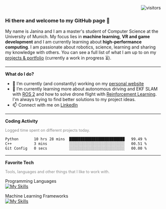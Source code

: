 <div style="text-align: right">
  <img src="https://visitor-badge.laobi.icu/badge?page_id=janinamattes.janinamattes" alt="visitors">
</div>

### Hi there and welcome to my GitHub page 👋
My name is Janina and I am a master's student of Computer Science at the University of Munich. My focus lies in **machine learning**, **VR and game development** and I am currently learning about **high-performance computing**. I am passionate about robotics, science, learning and sharing my knowledge with others. You can see a full list of what I am up to on my [projects & portfolio](https://janinamattes.github.io/#profile) (currently a work in progress ⏳).

---

**What do I do?**

- 🔭 I’m currently (and constantly) working on my [personal website](https://janinamattes.github.io/#profile)
- 🌱 I’m currently learning more about autonomous driving and EKF SLAM with [ROS 2](https://github.com/munichmotorsport) and how to solve drone flight with [Reinforcement Learning](https://github.com/JaninaMattes/Autonomous-Explorer-Drone). I'm always trying to find better solutions to my project ideas.
- 📫 Connect with me on [LinkedIn](https://www.linkedin.com/in/janina-mattes/)

---

**Coding Activity**

<span style="color: #888; font-size: 0.9em">Logged time spent on different projects today. </span>
<!--START_SECTION:waka-->

```txt
Python       10 hrs 28 mins  █████████████████████████   99.49 %
C++          3 mins          ░░░░░░░░░░░░░░░░░░░░░░░░░   00.51 %
Git Config   0 secs          ░░░░░░░░░░░░░░░░░░░░░░░░░   00.00 %
```

<!--END_SECTION:waka-->


---


**Favorite Tech** 

<span style="color: #888; font-size: 0.9em">Tools, languages and other things that I like to work with.</span>

Programming Languages<br />
[![My Skills](https://skillicons.dev/icons?i=py,java,cpp,c,cs,ts,kotlin,dart,ros,bash&theme=light&perline=10)](https://skillicons.dev)

Machine Learning Frameworks <br />
[![My Skills](https://skillicons.dev/icons?i=pytorch,sklearn,opencv&theme=light&perline=10)](https://skillicons.dev)


<!--

Web/Mobile App Development Frameworks <br />
[![My Skills](https://skillicons.dev/icons?i=flask,django,angular,nestjs,flutter,spring&theme=light&perline=10)](https://skillicons.dev)

Cloud Development <br />
[![My Skills](https://skillicons.dev/icons?i=aws,gcp,heroku&theme=light)](https://skillicons.dev)

Database Systems <br />
[![My Skills](https://skillicons.dev/icons?i=mysql,postgres,sqlite,mongodb&theme=light)](https://skillicons.dev)

Containerization <br />
[![My Skills](https://skillicons.dev/icons?i=docker,kubernetes&theme=light)](https://skillicons.dev)

-->
